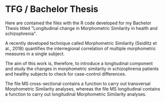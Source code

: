 # TFG / Bachelor Thesis
Here are contained the files with the R code developed for my Bachelor Thesis titled "Longitudinal change in Morphometric Similarity in health and schizophrenia".

A recently developed technique called Morphometric Similarity (Seidlitz et al., 2018) quantifies the interregional correlation of multiple morphometric measures in a single subject. 

The aim of this work is, therefore, to introduce a longitudinal component and study the changes in morphometric similarity in schizophrenia patients and healthy subjects to check for case-control differences.

The file MS cross-sectional contains a function to carry out transversal Morphometric Similarity analyses, whereas the file MS longitudinal contains a function to carry out longitudinal Morphometric Similarity analyses.

